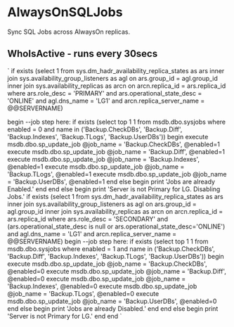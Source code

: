 # AlwaysOnSQLJobs
Sync SQL Jobs across AlwaysOn replicas.

## WhoIsActive - runs every 30secs

`
if exists (select 1 
	from  sys.dm_hadr_availability_replica_states as ars
	inner join sys.availability_group_listeners as agl on ars.group_id = agl.group_id
	inner join sys.availability_replicas as arcn on arcn.replica_id = ars.replica_id
	where ars.role_desc = 'PRIMARY'
	and ars.operational_state_desc = 'ONLINE'
	and agl.dns_name = 'LG1'
	and arcn.replica_server_name = @@SERVERNAME)

begin
	--job step here:
	if exists (select top 1 1 from msdb.dbo.sysjobs where enabled = 0 and name in ('Backup.CheckDBs', 'Backup.Diff', 'Backup.Indexes', 'Backup.TLogs', 'Backup.UserDBs'))
	begin
		execute msdb.dbo.sp_update_job @job_name = 'Backup.CheckDBs', @enabled=1
		execute msdb.dbo.sp_update_job @job_name = 'Backup.Diff', @enabled=1
		execute msdb.dbo.sp_update_job @job_name = 'Backup.Indexes', @enabled=1
		execute msdb.dbo.sp_update_job @job_name = 'Backup.TLogs', @enabled=1
		execute msdb.dbo.sp_update_job @job_name = 'Backup.UserDBs', @enabled=1
	end
	else begin
		print 'Jobs are already Enabled.'
	end
end
else begin
	print 'Server is not Primary for LG. Disabling Jobs.'
	if exists (select 1 
		from  sys.dm_hadr_availability_replica_states as ars
		inner join sys.availability_group_listeners as agl on ars.group_id = agl.group_id
		inner join sys.availability_replicas as arcn on arcn.replica_id = ars.replica_id
		where ars.role_desc = 'SECONDARY'
		and (ars.operational_state_desc is null or ars.operational_state_desc='ONLINE')
		and agl.dns_name = 'LG1'
		and arcn.replica_server_name = @@SERVERNAME)
	begin
		--job step here:
		if exists (select top 1 1 from msdb.dbo.sysjobs where enabled = 1 and name in ('Backup.CheckDBs', 'Backup.Diff', 'Backup.Indexes', 'Backup.TLogs', 'Backup.UserDBs'))
		begin
			execute msdb.dbo.sp_update_job @job_name = 'Backup.CheckDBs', @enabled=0
			execute msdb.dbo.sp_update_job @job_name = 'Backup.Diff', @enabled=0
			execute msdb.dbo.sp_update_job @job_name = 'Backup.Indexes', @enabled=0
			execute msdb.dbo.sp_update_job @job_name = 'Backup.TLogs', @enabled=0
			execute msdb.dbo.sp_update_job @job_name = 'Backup.UserDBs', @enabled=0
		end
		else begin
			print 'Jobs are already Disabled.'
		end
	end 
else begin
	print 'Server is not Primary for LG.'
end
end
`
